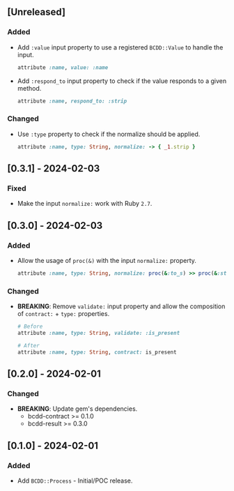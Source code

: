 ## [Unreleased]

### Added

- Add `:value` input property to use a registered `BCDD::Value` to handle the input.
  ```ruby
  attribute :name, value: :name
  ```

- Add `:respond_to` input property to check if the value responds to a given method.
  ```ruby
  attribute :name, respond_to: :strip
  ```

### Changed

- Use `:type` property to check if the normalize should be applied.
  ```ruby
  attribute :name, type: String, normalize: -> { _1.strip }
  ```

## [0.3.1] - 2024-02-03

### Fixed

- Make the input `normalize:` work with Ruby `2.7`.

## [0.3.0] - 2024-02-03

### Added

- Allow the usage of `proc(&)` with the input `normalize:` property.
  ```ruby
  attribute :name, type: String, normalize: proc(&:to_s) >> proc(&:strip)
  ```

### Changed

- **BREAKING**: Remove `validate:` input property and allow the composition of `contract:` + `type:` properties.
  ```ruby
  # Before
  attribute :name, type: String, validate: :is_present

  # After
  attribute :name, type: String, contract: is_present
  ```

## [0.2.0] - 2024-02-01

### Changed

- **BREAKING**: Update gem's dependencies.
  - bcdd-contract >= 0.1.0
  - bcdd-result >= 0.3.0

## [0.1.0] - 2024-02-01

### Added

- Add `BCDD::Process` - Initial/POC release.
